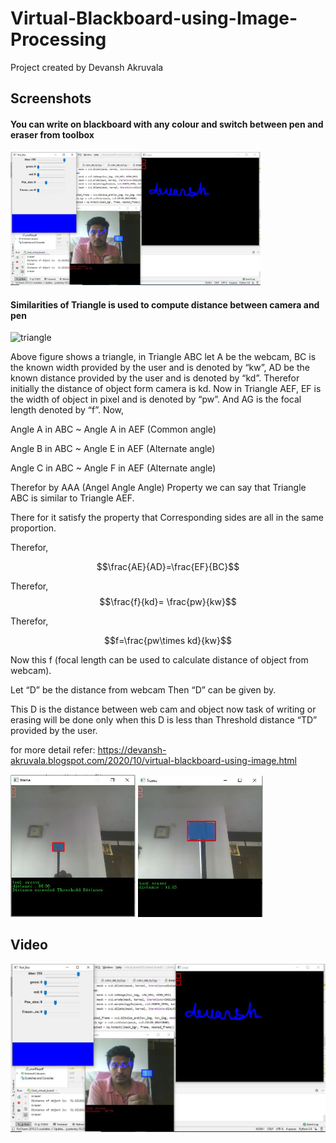 # Virtual-Blackboard-using-Image-Processing
Project created by Devansh Akruvala
## Screenshots
#### You can write on blackboard with any colour and switch between pen and eraser from toolbox  
<img src="screenshots/final.JPG" width="400">

#### Similarities of Triangle is used to compute distance between camera and pen

![triangle](https://user-images.githubusercontent.com/61865437/182769212-af05f048-ddeb-4ac5-8871-c80a5998abe2.png)

Above figure shows a triangle, in Triangle ABC let A be the webcam, BC is the known width provided by the user and is denoted by “kw”, AD be the known distance provided by the user and is denoted by “kd”. Therefor initially the distance of object form camera is kd. Now in Triangle AEF, EF is the width of object in pixel and is denoted by “pw”. And AG is the focal length denoted by “f”.
Now,

Angle A in ABC ~ Angle A in AEF (Common angle)

Angle B in ABC ~ Angle E in AEF (Alternate angle)

Angle C in ABC ~ Angle F in AEF (Alternate angle)

Therefor by AAA (Angel Angle Angle) Property we can say that Triangle ABC is similar to Triangle AEF.

There for it satisfy the property that Corresponding sides are all in the same proportion.

Therefor,      
    
$$\frac{AE}{AD}=\frac{EF}{BC}$$

Therefor,  
$$\frac{f}{kd}= \frac{pw}{kw}$$

 Therefor,

$$f=\frac{pw\times kd}{kw}$$

Now this f (focal length can be used to calculate distance of object from webcam).

Let “D” be the distance from webcam Then “D” can be given by.

This D is the distance between web cam and object now task of writing or erasing will be done only when this D is less than Threshold distance “TD” provided by the user.

for more detail refer: https://devansh-akruvala.blogspot.com/2020/10/virtual-blackboard-using-image.html


<img src="screenshots/distance.JPG" width="200">
<img src="screenshots/contours.JPG" width="200">

## Video

[![Watch the video](screenshots/final.JPG)](https://youtu.be/gqLOmYf22hc)
